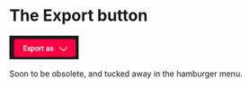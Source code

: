 # The Export button

![appscreen](export-button.png)

Soon to be obsolete, and tucked away in the hamburger menu.